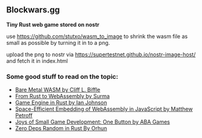 ## Blockwars.gg

**Tiny Rust web game stored on nostr**

use https://github.com/stutxo/wasm_to_image to shrink the wasm file as small as possible by turning it in to a png. 

upload the png to nostr via https://supertestnet.github.io/nostr-image-host/ and fetch it in index.html

### Some good stuff to read on the topic:

- [Bare Metal WASM by Cliff L. Biffle](https://cliffle.com/blog/bare-metal-wasm/)
- [From Rust to WebAssembly by Surma](https://surma.dev/things/rust-to-webassembly/)
- [Game Engine in Rust by Ian Johnson](https://ianjk.com/game-engine-in-rust/)
- [Space-Efficient Embedding of WebAssembly in JavaScript by Matthew Petroff](https://mpetroff.net/2021/02/space-efficient-embedding-of-webassembly-in-javascript/)
- [Joys of Small Game Development: One Button by ABA Games](https://abagames.github.io/joys-of-small-game-development-en/restrictions/one_button.html)
- [Zero Deps Random in Rust By Orhun](https://blog.orhun.dev/zero-deps-random-in-rust/)
